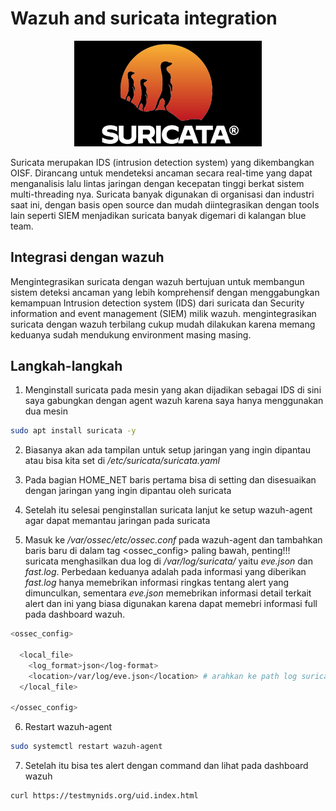 # Wazuh and suricata integration

<p align="center">
  <img src="assets/img/suricata.jpg" width="300">
</p>

Suricata merupakan IDS (intrusion detection system) yang dikembangkan OISF. Dirancang untuk mendeteksi ancaman secara real-time yang dapat menganalisis lalu lintas jaringan dengan kecepatan tinggi berkat sistem multi-threading nya. Suricata banyak digunakan di organisasi dan industri saat ini, dengan basis open source dan mudah diintegrasikan dengan tools lain seperti SIEM menjadikan suricata banyak digemari di kalangan blue team.

## Integrasi dengan wazuh

Mengintegrasikan suricata dengan wazuh bertujuan untuk membangun sistem deteksi ancaman yang lebih komprehensif dengan menggabungkan kemampuan Intrusion detection system (IDS) dari suricata dan Security information and event management (SIEM) milik wazuh. mengintegrasikan suricata dengan wazuh terbilang cukup mudah dilakukan karena memang keduanya sudah mendukung environment masing masing.

## Langkah-langkah

1. Menginstall suricata pada mesin yang akan dijadikan sebagai IDS di sini saya gabungkan dengan agent wazuh karena saya hanya menggunakan dua mesin 
```bash
sudo apt install suricata -y
```
2. Biasanya akan ada tampilan untuk setup jaringan yang ingin dipantau atau bisa kita set di */etc/suricata/suricata.yaml*

3. Pada bagian HOME_NET baris pertama bisa di setting dan disesuaikan dengan jaringan yang ingin dipantau oleh suricata

4. Setelah itu selesai penginstallan suricata lanjut ke setup wazuh-agent agar dapat memantau jaringan pada suricata

5. Masuk ke */var/ossec/etc/ossec.conf* pada wazuh-agent dan tambahkan baris baru di dalam tag <ossec_config> paling bawah, penting!!! suricata menghasilkan dua log di */var/log/suricata/* yaitu *eve.json* dan *fast.log*. Perbedaan keduanya adalah pada informasi yang diberikan *fast.log* hanya memebrikan informasi ringkas tentang alert yang dimunculkan, sementara *eve.json* memebrikan informasi detail terkait alert dan ini yang biasa digunakan karena dapat memebri informasi full pada dashboard wazuh.  
```bash
<ossec_config>

  <local_file>
    <log_format>json</log-format>
    <location>/var/log/eve.json</location> # arahkan ke path log suricata 
  </local_file>
  
</ossec_config>
```
6. Restart wazuh-agent
```bash
sudo systemctl restart wazuh-agent
```
7. Setelah itu bisa tes alert dengan command dan lihat pada dashboard wazuh 
```bash
curl https://testmynids.org/uid.index.html
```

